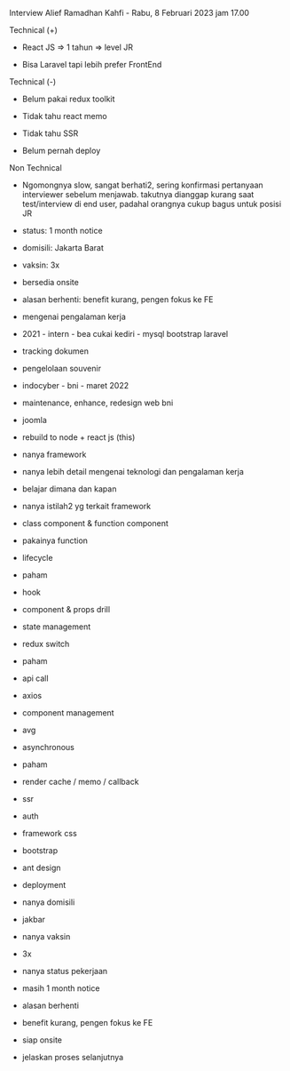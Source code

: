 Interview Alief Ramadhan Kahfi - Rabu, 8 Februari 2023 jam 17.00  

  

Technical (+)  

- React JS => 1 tahun => level JR  
    
- Bisa Laravel tapi lebih prefer FrontEnd  
    

Technical (-)  

- Belum pakai redux toolkit  
    
- Tidak tahu react memo  
    
- Tidak tahu SSR  
    
- Belum pernah deploy  
    

Non Technical  

- Ngomongnya slow, sangat berhati2, sering konfirmasi pertanyaan interviewer sebelum menjawab. takutnya dianggap kurang saat test/interview di end user, padahal orangnya cukup bagus untuk posisi JR  
    
- status: 1 month notice  
    
- domisili: Jakarta Barat  
    
- vaksin: 3x  
    
- bersedia onsite  
    
- alasan berhenti: benefit kurang, pengen fokus ke FE  
    

  

  

- mengenai pengalaman kerja  
    

- 2021 - intern - bea cukai kediri - mysql bootstrap laravel  
    

- tracking dokumen  
    
- pengelolaan souvenir  
    

- indocyber - bni - maret 2022  
    

- maintenance, enhance, redesign web bni  
    

- joomla  
    
- rebuild to node + react js (this)   
    

- nanya framework  
    
- nanya lebih detail mengenai teknologi dan pengalaman kerja  
    
- belajar dimana dan kapan  
    
- nanya istilah2 yg terkait framework  
    

- class component & function component  
    

- pakainya function  
    

- lifecycle  
    

- paham  
    

- hook  
    
- component & props drill  
    
- state management  
    

- redux switch  
    
- paham  
    

- api call  
    

- axios  
    

- component management  
    

- avg  
    

- asynchronous  
    

- paham  
    

- render cache / memo / callback  
    
- ssr  
    
- auth  
    
- framework css  
    

- bootstrap  
    
- ant design  
    

- deployment  
    

- nanya domisili  
    

- jakbar  
    

- nanya vaksin  
    

- 3x  
    

- nanya status pekerjaan  
    

- masih 1 month notice  
    

- alasan berhenti  
    

- benefit kurang, pengen fokus ke FE  
    

- siap onsite  
    
- jelaskan proses selanjutnya